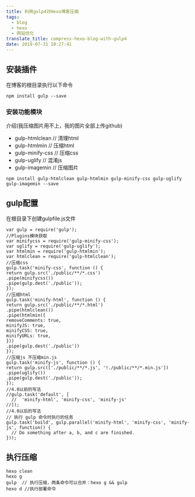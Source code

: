 ```yaml
---
title: 利用gulp4对Hexo博客压缩
tags:
  - blog
  - hexo
  - 网站优化
translate_title: compress-hexo-blog-with-gulp4
date: 2019-07-31 10:27:41
---
```

## 安装插件 ##
在博客的根目录执行以下命令
<pre><code>npm install gulp --save
</pre></code>
### 安装功能模块 ###
介绍(我压缩图片用不上，我的图片全部上传github)

- gulp-htmlclean       // 清理html
- gulp-htmlmin         // 压缩html
- gulp-minify-css      // 压缩css
- gulp-uglify          // 混淆js
- gulp-imagemin        // 压缩图片
<pre><code>npm install gulp-htmlclean gulp-htmlmin gulp-minify-css gulp-uglify gulp-imagemin --save
</pre></code> 
<!--more-->
## gulp配置 ##
在根目录下创建gulpfile.js文件
<pre><code>var gulp = require('gulp');
//Plugins模块获取
var minifycss = require('gulp-minify-css');
var uglify = require('gulp-uglify');
var htmlmin = require('gulp-htmlmin');
var htmlclean = require('gulp-htmlclean');
//压缩css
gulp.task('minify-css', function () {
return gulp.src('./public/**/*.css')
.pipe(minifycss())
.pipe(gulp.dest('./public'));
});
//压缩html
gulp.task('minify-html', function () {
return gulp.src('./public/**/*.html')
.pipe(htmlclean())
.pipe(htmlmin({
removeComments: true,
minifyJS: true,
minifyCSS: true,
minifyURLs: true,
}))
.pipe(gulp.dest('./public'))
});
//压缩js 不压缩min.js
gulp.task('minify-js', function () {
return gulp.src(['./public/**/*.js', '!./public/**/*.min.js'])
.pipe(uglify())
.pipe(gulp.dest('./public'));
});
//4.0以前的写法 
//gulp.task('default', [
  //  'minify-html', 'minify-css', 'minify-js'
//]);
//4.0以后的写法
// 执行 gulp 命令时执行的任务
gulp.task('build', gulp.parallel('minify-html', 'minify-css', 'minify-js', function() {
  // Do something after a, b, and c are finished.
}));
</pre></code>
## 执行压缩 ##
<pre><code>hexo clean
hexo g
gulp  // 执行压缩，两条命令可以合并：hexo g && gulp
hexo d //执行部署命令
</pre></code>

